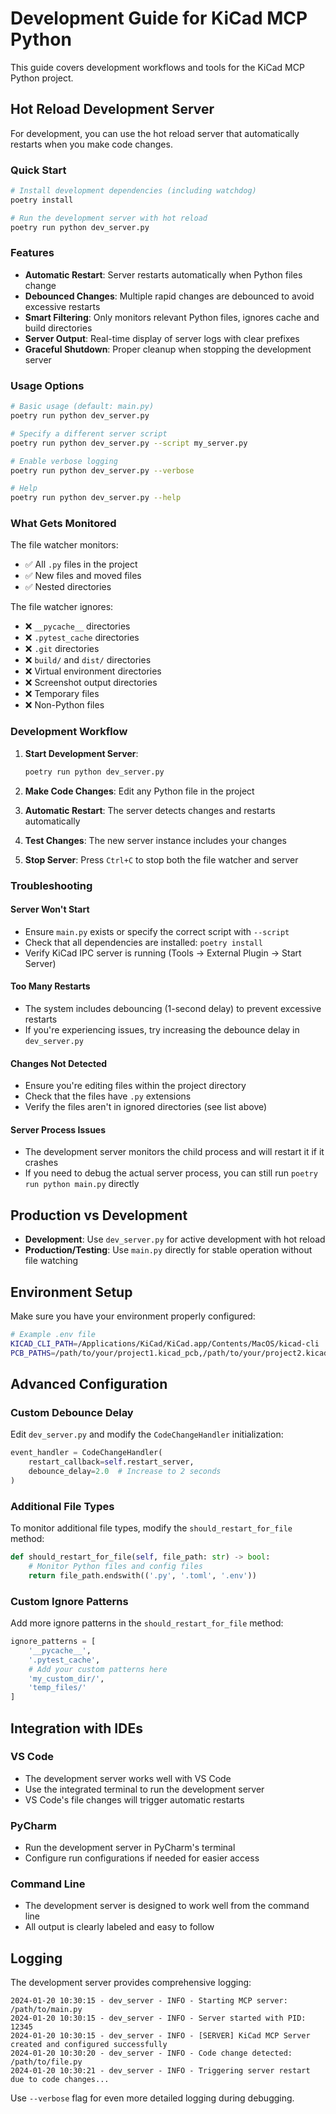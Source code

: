 # Development Guide for KiCad MCP Python

This guide covers development workflows and tools for the KiCad MCP Python project.

## Hot Reload Development Server

For development, you can use the hot reload server that automatically restarts when you make code changes.

### Quick Start

```bash
# Install development dependencies (including watchdog)
poetry install

# Run the development server with hot reload
poetry run python dev_server.py
```

### Features

- **Automatic Restart**: Server restarts automatically when Python files change
- **Debounced Changes**: Multiple rapid changes are debounced to avoid excessive restarts
- **Smart Filtering**: Only monitors relevant Python files, ignores cache and build directories
- **Server Output**: Real-time display of server logs with clear prefixes
- **Graceful Shutdown**: Proper cleanup when stopping the development server

### Usage Options

```bash
# Basic usage (default: main.py)
poetry run python dev_server.py

# Specify a different server script
poetry run python dev_server.py --script my_server.py

# Enable verbose logging
poetry run python dev_server.py --verbose

# Help
poetry run python dev_server.py --help
```

### What Gets Monitored

The file watcher monitors:
- ✅ All `.py` files in the project
- ✅ New files and moved files
- ✅ Nested directories

The file watcher ignores:
- ❌ `__pycache__` directories
- ❌ `.pytest_cache` directories  
- ❌ `.git` directories
- ❌ `build/` and `dist/` directories
- ❌ Virtual environment directories
- ❌ Screenshot output directories
- ❌ Temporary files
- ❌ Non-Python files

### Development Workflow

1. **Start Development Server**:
   ```bash
   poetry run python dev_server.py
   ```

2. **Make Code Changes**: Edit any Python file in the project

3. **Automatic Restart**: The server detects changes and restarts automatically

4. **Test Changes**: The new server instance includes your changes

5. **Stop Server**: Press `Ctrl+C` to stop both the file watcher and server

### Troubleshooting

#### Server Won't Start
- Ensure `main.py` exists or specify the correct script with `--script`
- Check that all dependencies are installed: `poetry install`
- Verify KiCad IPC server is running (Tools → External Plugin → Start Server)

#### Too Many Restarts
- The system includes debouncing (1-second delay) to prevent excessive restarts
- If you're experiencing issues, try increasing the debounce delay in `dev_server.py`

#### Changes Not Detected
- Ensure you're editing files within the project directory
- Check that the files have `.py` extensions
- Verify the files aren't in ignored directories (see list above)

#### Server Process Issues
- The development server monitors the child process and will restart it if it crashes
- If you need to debug the actual server process, you can still run `poetry run python main.py` directly

## Production vs Development

- **Development**: Use `dev_server.py` for active development with hot reload
- **Production/Testing**: Use `main.py` directly for stable operation without file watching

## Environment Setup

Make sure you have your environment properly configured:

```bash
# Example .env file
KICAD_CLI_PATH=/Applications/KiCad/KiCad.app/Contents/MacOS/kicad-cli
PCB_PATHS=/path/to/your/project1.kicad_pcb,/path/to/your/project2.kicad_pcb
```

## Advanced Configuration

### Custom Debounce Delay

Edit `dev_server.py` and modify the `CodeChangeHandler` initialization:

```python
event_handler = CodeChangeHandler(
    restart_callback=self.restart_server,
    debounce_delay=2.0  # Increase to 2 seconds
)
```

### Additional File Types

To monitor additional file types, modify the `should_restart_for_file` method:

```python
def should_restart_for_file(self, file_path: str) -> bool:
    # Monitor Python files and config files
    return file_path.endswith(('.py', '.toml', '.env'))
```

### Custom Ignore Patterns

Add more ignore patterns in the `should_restart_for_file` method:

```python
ignore_patterns = [
    '__pycache__',
    '.pytest_cache',
    # Add your custom patterns here
    'my_custom_dir/',
    'temp_files/'
]
```

## Integration with IDEs

### VS Code
- The development server works well with VS Code
- Use the integrated terminal to run the development server
- VS Code's file changes will trigger automatic restarts

### PyCharm
- Run the development server in PyCharm's terminal
- Configure run configurations if needed for easier access

### Command Line
- The development server is designed to work well from the command line
- All output is clearly labeled and easy to follow

## Logging

The development server provides comprehensive logging:

```
2024-01-20 10:30:15 - dev_server - INFO - Starting MCP server: /path/to/main.py
2024-01-20 10:30:15 - dev_server - INFO - Server started with PID: 12345
2024-01-20 10:30:15 - dev_server - INFO - [SERVER] KiCad MCP Server created and configured successfully
2024-01-20 10:30:20 - dev_server - INFO - Code change detected: /path/to/file.py
2024-01-20 10:30:21 - dev_server - INFO - Triggering server restart due to code changes...
```

Use `--verbose` flag for even more detailed logging during debugging.
